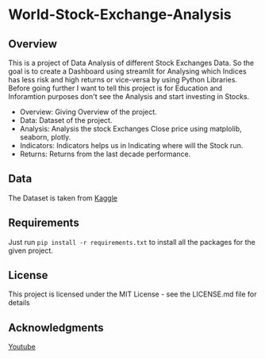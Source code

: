# World-Stock-Exchange-Analysis

## Overview
This is a project of Data Analysis of different Stock Exchanges Data. So the goal is to create a Dashboard using streamlit for Analysing which Indices has less risk and high returns or vice-versa by using Python Libraries. Before going further I want to tell this project is for Education and Inforamtion purposes don't see the Analysis and start investing in Stocks.

- Overview: Giving Overview of the project.
- Data: Dataset of the project.
- Analysis: Analysis the stock Exchanges Close price using matplolib, seaborn, plotly.
- Indicators: Indicators helps us in Indicating where will the Stock run.
- Returns: Returns from the last decade performance. 

## Data
The Dataset is taken from [Kaggle](https://www.google.com)  

## Requirements
Just run `pip install -r requirements.txt` to install all the packages for the given project.

## License
This project is licensed under the MIT License - see the LICENSE.md file for details

## Acknowledgments
[Youtube](https://www.youtube.com/CampusX)